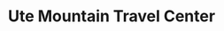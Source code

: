 ---
title: "Ute Mountain Travel Center"
url: /towaoc/ute-mountain-travel-center/
shop: convenience
---